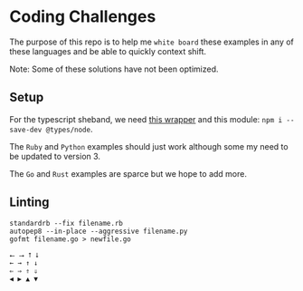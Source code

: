 # Coding Challenges

The purpose of this repo is to help me `white board` these examples
in any of these languages and be able to quickly context shift.

Note: Some of these solutions have not been optimized.

## Setup

For the typescript sheband, we need [this wrapper](https://gist.github.com/woodie/b31ae19e9522fc3ed226) and this module: `npm i --save-dev @types/node`.

The `Ruby` and `Python` examples should just work although some my need to be updated to version 3.

The `Go` and `Rust` examples are sparce but we hope to add more.

## Linting
```
standardrb --fix filename.rb
autopep8 --in-place --aggressive filename.py
gofmt filename.go > newfile.go
```

```
⭠ ⭢ ⭡ ⭣
← → ↑ ↓
⇐ ⇒ ⇑ ⇓
◀ ▶ ▲ ▼
```
